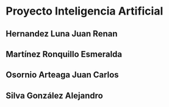 # Proyecto Inteligencia Artificial
## Hernandez Luna Juan Renan
## Martínez Ronquillo Esmeralda
## Osornio Arteaga Juan Carlos
## Silva González Alejandro
